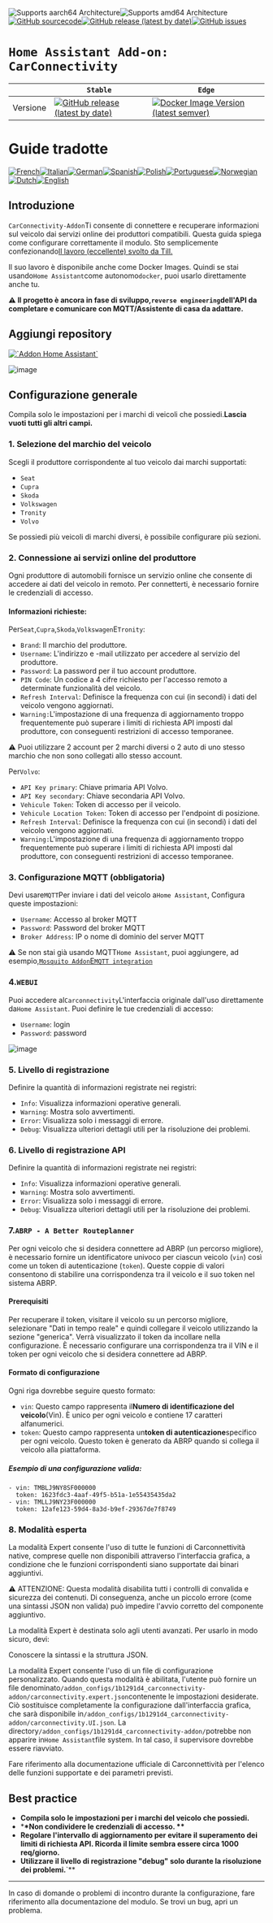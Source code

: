 ![Supports aarch64 Architecture][aarch64-shield]![Supports amd64 Architecture][amd64-shield][![GitHub sourcecode](https://img.shields.io/badge/Source-GitHub-green)](https://github.com/Pulpyyyy/carconnectivity-addon/)[![GitHub release (latest by date)](https://img.shields.io/github/v/release/Pulpyyyy/carconnectivity-addon)](https://github.com/Pulpyyyy/carconnectivity-addon/releases/latest)[![GitHub issues](https://img.shields.io/github/issues/Pulpyyyy/carconnectivity-addon)](https://github.com/Pulpyyyy/carconnectivity-addon/issues)

[aarch64-shield]: https://img.shields.io/badge/aarch64-yes-green.svg

[amd64-shield]: https://img.shields.io/badge/amd64-yes-green.svg

# `Home Assistant Add-on: CarConnectivity`

|          | `Stable`                                                                                                                                                                                                     | `Edge`                                                                                                                                                                                                                                                          |
| -------- | ------------------------------------------------------------------------------------------------------------------------------------------------------------------------------------------------------------ | --------------------------------------------------------------------------------------------------------------------------------------------------------------------------------------------------------------------------------------------------------------- |
| Versione | [![GitHub release (latest by date)](https://img.shields.io/docker/v/pulpyyyy/carconnectivity-addon-amd64?&sort=date&label=&style=for-the-badge)](https://github.com/pulpyyyy/carconnectivity-addon/releases) | [![Docker Image Version (latest semver)](https://img.shields.io/docker/v/pulpyyyy/carconnectivity-addon-edge-amd64?&sort=date&label=&style=for-the-badge)](https://github.com/Pulpyyyy/carconnectivity-addon/blob/main/carconnectivity-addon-edge/CHANGELOG.md) |

# Guide tradotte

[![French](https://raw.githubusercontent.com/Pulpyyyy/carconnectivity-addon/refs/heads/main/.github/img/FR.svg)](https://github.com/Pulpyyyy/carconnectivity-addon/blob/main/README.fr.md)[![Italian](https://raw.githubusercontent.com/Pulpyyyy/carconnectivity-addon/refs/heads/main/.github/img/IT.svg)](https://github.com/Pulpyyyy/carconnectivity-addon/blob/main/README.it.md)[![German](https://raw.githubusercontent.com/Pulpyyyy/carconnectivity-addon/refs/heads/main/.github/img/DE.svg)](https://github.com/Pulpyyyy/carconnectivity-addon/blob/main/README.de.md)[![Spanish](https://raw.githubusercontent.com/Pulpyyyy/carconnectivity-addon/refs/heads/main/.github/img/ES.svg)](https://github.com/Pulpyyyy/carconnectivity-addon/blob/main/README.es.md)[![Polish](https://raw.githubusercontent.com/Pulpyyyy/carconnectivity-addon/refs/heads/main/.github/img/PL.svg)](https://github.com/Pulpyyyy/carconnectivity-addon/blob/main/README.pl.md)[![Portuguese](https://raw.githubusercontent.com/Pulpyyyy/carconnectivity-addon/refs/heads/main/.github/img/PT.svg)](https://github.com/Pulpyyyy/carconnectivity-addon/blob/main/README.pt.md)[![Norwegian](https://raw.githubusercontent.com/Pulpyyyy/carconnectivity-addon/refs/heads/main/.github/img/NO.svg)](https://github.com/Pulpyyyy/carconnectivity-addon/blob/main/README.no.md)[![Dutch](https://raw.githubusercontent.com/Pulpyyyy/carconnectivity-addon/refs/heads/main/.github/img/NO.svg)](https://github.com/Pulpyyyy/carconnectivity-addon/blob/main/README.nl.md)[![English](https://raw.githubusercontent.com/Pulpyyyy/carconnectivity-addon/refs/heads/main/.github/img/US.svg)](https://github.com/Pulpyyyy/carconnectivity-addon/blob/main/README.md)

## Introduzione

`CarConnectivity-Addon`Ti consente di connettere e recuperare informazioni sul veicolo dai servizi online dei produttori compatibili. Questa guida spiega come configurare correttamente il modulo.
Sto semplicemente confezionando[Il lavoro (eccellente) svolto da Till.](https://github.com/tillsteinbach/CarConnectivity)

Il suo lavoro è disponibile anche come Docker Images. Quindi se stai usando`Home Assistant`come autonomo`docker`, puoi usarlo direttamente anche tu.

**⚠️ Il progetto è ancora in fase di sviluppo,`reverse engineering`dell'API da completare e comunicare con MQTT/Assistente di casa da adattare.**

## Aggiungi repository

[![\`Addon Home Assistant\`](https://raw.githubusercontent.com/Pulpyyyy/carconnectivity-addon/refs/heads/main/.github/img/addon-ha.svg)](https://my.home-assistant.io/redirect/supervisor_add_addon_repository/?repository_url=https%3A%2F%2Fgithub.com%2FPulpyyyy%2Fcarconnectivity-addon)

![image](https://raw.githubusercontent.com/Pulpyyyy/carconnectivity-addon/refs/heads/main/img/mqtt_device.png)

## Configurazione generale

Compila solo le impostazioni per i marchi di veicoli che possiedi.**Lascia vuoti tutti gli altri campi.**

### 1. Selezione del marchio del veicolo

Scegli il produttore corrispondente al tuo veicolo dai marchi supportati:

-   `Seat`
-   `Cupra`
-   `Skoda`
-   `Volkswagen`
-   `Tronity`
-   `Volvo`

Se possiedi più veicoli di marchi diversi, è possibile configurare più sezioni.

### 2. Connessione ai servizi online del produttore

Ogni produttore di automobili fornisce un servizio online che consente di accedere ai dati del veicolo in remoto. Per connetterti, è necessario fornire le credenziali di accesso.

#### Informazioni richieste:

Per`Seat`,`Cupra`,`Skoda`,`Volkswagen`E`Tronity`:

-   `Brand`: Il marchio del produttore.
-   `Username`: L'indirizzo e -mail utilizzato per accedere al servizio del produttore.
-   `Password`: La password per il tuo account produttore.
-   `PIN Code`: Un codice a 4 cifre richiesto per l'accesso remoto a determinate funzionalità del veicolo.
-   `Refresh Interval`: Definisce la frequenza con cui (in secondi) i dati del veicolo vengono aggiornati.
-   `Warning:`L'impostazione di una frequenza di aggiornamento troppo frequentemente può superare i limiti di richiesta API imposti dal produttore, con conseguenti restrizioni di accesso temporanee.

⚠️ Puoi utilizzare 2 account per 2 marchi diversi o 2 auto di uno stesso marchio che non sono collegati allo stesso account.

Per`Volvo`:

-   `API Key primary`: Chiave primaria API Volvo.
-   `API Key secondary`: Chiave secondaria API Volvo.
-   `Vehicule Token`: Token di accesso per il veicolo.
-   `Vehicule Location Token`: Token di accesso per l'endpoint di posizione.
-   `Refresh Interval`: Definisce la frequenza con cui (in secondi) i dati del veicolo vengono aggiornati.
-   `Warning:`L'impostazione di una frequenza di aggiornamento troppo frequentemente può superare i limiti di richiesta API imposti dal produttore, con conseguenti restrizioni di accesso temporanee.

### 3. Configurazione MQTT (obbligatoria)

Devi usare`MQTT`Per inviare i dati del veicolo a`Home Assistant`, Configura queste impostazioni:

-   `Username`: Accesso al broker MQTT
-   `Password`: Password del broker MQTT
-   `Broker Address`: IP o nome di dominio del server MQTT

⚠️ Se non stai già usando MQTT`Home Assistant`, puoi aggiungere, ad esempio,[`Mosquito Addon`E`MQTT integration`](https://www.home-assistant.io/integrations/mqtt)

### 4.`WEBUI`

Puoi accedere al`Carconnectivity`L'interfaccia originale dall'uso direttamente da`Home Assistant`.
Puoi definire le tue credenziali di accesso:

-   `Username`: login
-   `Password`: password

![image](https://raw.githubusercontent.com/Pulpyyyy/carconnectivity-addon/refs/heads/main/img/webui.png)

### 5. Livello di registrazione

Definire la quantità di informazioni registrate nei registri:

-   `Info`: Visualizza informazioni operative generali.
-   `Warning`: Mostra solo avvertimenti.
-   `Error`: Visualizza solo i messaggi di errore.
-   `Debug`: Visualizza ulteriori dettagli utili per la risoluzione dei problemi.

### 6. Livello di registrazione API

Definire la quantità di informazioni registrate nei registri:

-   `Info`: Visualizza informazioni operative generali.
-   `Warning`: Mostra solo avvertimenti.
-   `Error`: Visualizza solo i messaggi di errore.
-   `Debug`: Visualizza ulteriori dettagli utili per la risoluzione dei problemi.

### 7.`ABRP - A Better Routeplanner`

Per ogni veicolo che si desidera connettere ad ABRP (un percorso migliore), è necessario fornire un identificatore univoco per ciascun veicolo (`vin`) così come un token di autenticazione (`token`). Queste coppie di valori consentono di stabilire una corrispondenza tra il veicolo e il suo token nel sistema ABRP.

#### Prerequisiti

Per recuperare il token, visitare il veicolo su un percorso migliore, selezionare "Dati in tempo reale" e quindi collegare il veicolo utilizzando la sezione "generica". Verrà visualizzato il token da incollare nella configurazione. È necessario configurare una corrispondenza tra il VIN e il token per ogni veicolo che si desidera connettere ad ABRP.

#### Formato di configurazione

Ogni riga dovrebbe seguire questo formato:

-   `vin`: Questo campo rappresenta il**Numero di identificazione del veicolo**(Vin). È unico per ogni veicolo e contiene 17 caratteri alfanumerici.
-   `token`: Questo campo rappresenta un**token di autenticazione**specifico per ogni veicolo. Questo token è generato da ABRP quando si collega il veicolo alla piattaforma.

##### Esempio di una configurazione valida:

    - vin: TMBLJ9NY8SF000000
      token: 1623fdc3-4aaf-49f5-b51a-1e55435435da2
    - vin: TMLLJ9NY23F000000
      token: 12afe123-59d4-8a3d-b9ef-29367de7f8749

### 8. Modalità esperta

La modalità Expert consente l'uso di tutte le funzioni di Carconnettività native, comprese quelle non disponibili attraverso l'interfaccia grafica, a condizione che le funzioni corrispondenti siano supportate dai binari aggiuntivi.

⚠️ ATTENZIONE:
Questa modalità disabilita tutti i controlli di convalida e sicurezza dei contenuti. Di conseguenza, anche un piccolo errore (come una sintassi JSON non valida) può impedire l'avvio corretto del componente aggiuntivo.

La modalità Expert è destinata solo agli utenti avanzati.
Per usarlo in modo sicuro, devi:

Conoscere la sintassi e la struttura JSON.

La modalità Expert consente l'uso di un file di configurazione personalizzato. Quando questa modalità è abilitata, l'utente può fornire un file denominato`/addon_configs/1b1291d4_carconnectivity-addon/carconnectivity.expert.json`contenente le impostazioni desiderate. Ciò sostituisce completamente la configurazione dall'interfaccia grafica, che sarà disponibile in`/addon_configs/1b1291d4_carconnectivity-addon/carconnectivity.UI.json`. La directory`/addon_configs/1b1291d4_carconnectivity-addon/`potrebbe non apparire in`Home Assistant`file system. In tal caso, il supervisore dovrebbe essere riavviato.

Fare riferimento alla documentazione ufficiale di Carconnettività per l'elenco delle funzioni supportate e dei parametri previsti.

## Best practice

-   **Compila solo le impostazioni per i marchi del veicolo che possiedi.**
-   \***\*Non condividere le credenziali di accesso. \*\***
-   **Regolare l'intervallo di aggiornamento per evitare il superamento dei limiti di richiesta API. Ricorda il limite sembra essere circa 1000 req/giorno.**
-   **Utilizzare il livello di registrazione "debug" solo durante la risoluzione dei problemi.**\`\*\*

* * *

In caso di domande o problemi di incontro durante la configurazione, fare riferimento alla documentazione del modulo.
Se trovi un bug, apri un problema.
